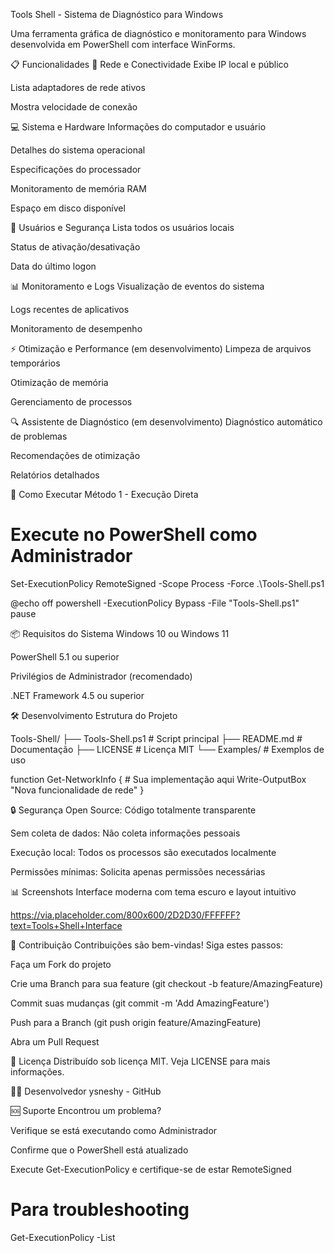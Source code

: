 Tools Shell - Sistema de Diagnóstico para Windows

Uma ferramenta gráfica de diagnóstico e monitoramento para Windows desenvolvida em PowerShell com interface WinForms.

📋 Funcionalidades
🔧 Rede e Conectividade
Exibe IP local e público

Lista adaptadores de rede ativos

Mostra velocidade de conexão

💻 Sistema e Hardware
Informações do computador e usuário

Detalhes do sistema operacional

Especificações do processador

Monitoramento de memória RAM

Espaço em disco disponível

👥 Usuários e Segurança
Lista todos os usuários locais

Status de ativação/desativação

Data do último logon

📊 Monitoramento e Logs
Visualização de eventos do sistema

Logs recentes de aplicativos

Monitoramento de desempenho

⚡ Otimização e Performance (em desenvolvimento)
Limpeza de arquivos temporários

Otimização de memória

Gerenciamento de processos

🔍 Assistente de Diagnóstico (em desenvolvimento)
Diagnóstico automático de problemas

Recomendações de otimização

Relatórios detalhados

🚀 Como Executar
Método 1 - Execução Direta

# Execute no PowerShell como Administrador
Set-ExecutionPolicy RemoteSigned -Scope Process -Force
.\Tools-Shell.ps1

@echo off
powershell -ExecutionPolicy Bypass -File "Tools-Shell.ps1"
pause

📦 Requisitos do Sistema
Windows 10 ou Windows 11

PowerShell 5.1 ou superior

Privilégios de Administrador (recomendado)

.NET Framework 4.5 ou superior

🛠️ Desenvolvimento
Estrutura do Projeto

Tools-Shell/
├── Tools-Shell.ps1          # Script principal
├── README.md               # Documentação
├── LICENSE                 # Licença MIT
└── Examples/               # Exemplos de uso

function Get-NetworkInfo {
    # Sua implementação aqui
    Write-OutputBox "Nova funcionalidade de rede"
}

🔒 Segurança
Open Source: Código totalmente transparente

Sem coleta de dados: Não coleta informações pessoais

Execução local: Todos os processos são executados localmente

Permissões mínimas: Solicita apenas permissões necessárias

📊 Screenshots
Interface moderna com tema escuro e layout intuitivo

https://via.placeholder.com/800x600/2D2D30/FFFFFF?text=Tools+Shell+Interface

🤝 Contribuição
Contribuições são bem-vindas! Siga estes passos:

Faça um Fork do projeto

Crie uma Branch para sua feature (git checkout -b feature/AmazingFeature)

Commit suas mudanças (git commit -m 'Add AmazingFeature')

Push para a Branch (git push origin feature/AmazingFeature)

Abra um Pull Request

📝 Licença
Distribuído sob licença MIT. Veja LICENSE para mais informações.

👨‍💻 Desenvolvedor
ysneshy - GitHub

🆘 Suporte
Encontrou um problema?

Verifique se está executando como Administrador

Confirme que o PowerShell está atualizado

Execute Get-ExecutionPolicy e certifique-se de estar RemoteSigned

# Para troubleshooting
Get-ExecutionPolicy -List
